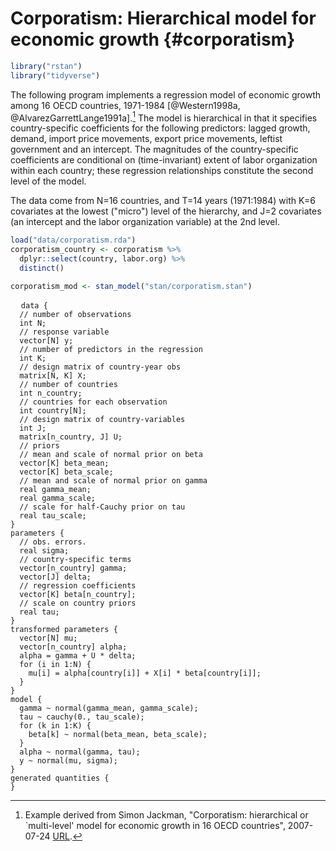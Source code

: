 
# Corporatism: Hierarchical model for economic growth {#corporatism}


```r
library("rstan")
library("tidyverse")
```

The following program implements a regression model of economic growth among 16 OECD countries, 1971-1984 [@Western1998a, @AlvarezGarrettLange1991a].[^corporatism-src]
The model is hierarchical in that it specifies country-specific coefficients for the following predictors: lagged growth, demand, import price movements, export price movements, leftist government and an intercept.
The magnitudes of the country-specific coefficients are conditional on (time-invariant) extent of labor organization within each country; these regression relationships constitute the second level of the model.

The data come from N=16 countries, and T=14 years (1971:1984) with K=6 covariates at the lowest ("micro") level of the hierarchy, and J=2 covariates (an intercept and the labor organization variable) at the 2nd level.



```r
load("data/corporatism.rda")
corporatism_country <- corporatism %>%
  dplyr::select(country, labor.org) %>%
  distinct()
```


```r
corporatism_mod <- stan_model("stan/corporatism.stan")
```
<pre>
  <code class="stan">data {
  // number of observations
  int N;
  // response variable
  vector[N] y;
  // number of predictors in the regression
  int K;
  // design matrix of country-year obs
  matrix[N, K] X;
  // number of countries
  int n_country;
  // countries for each observation
  int<lower = 1, upper = n_country> country[N];
  // design matrix of country-variables
  int J;
  matrix[n_country, J] U;
  // priors
  // mean and scale of normal prior on beta
  vector[K] beta_mean;
  vector<lower = 0.>[K] beta_scale;
  // mean and scale of normal prior on gamma
  real gamma_mean;
  real<lower = 0.> gamma_scale;
  // scale for half-Cauchy prior on tau
  real<lower = 0.> tau_scale;
}
parameters {
  // obs. errors.
  real<lower = 0.> sigma;
  // country-specific terms
  vector[n_country] gamma;
  vector[J] delta;
  // regression coefficients
  vector[K] beta[n_country];
  // scale on country priors
  real<lower = 0.> tau;
}
transformed parameters {
  vector[N] mu;
  vector[n_country] alpha;
  alpha = gamma + U * delta;
  for (i in 1:N) {
    mu[i] = alpha[country[i]] + X[i] * beta[country[i]];
  }
}
model {
  gamma ~ normal(gamma_mean, gamma_scale);
  tau ~ cauchy(0., tau_scale);
  for (k in 1:K) {
    beta[k] ~ normal(beta_mean, beta_scale);
  }
  alpha ~ normal(gamma, tau);
  y ~ normal(mu, sigma);
}
generated quantities {
}</code>
</pre>

[^corporatism-src]: Example derived from Simon Jackman, "Corporatism: hierarchical or `multi-level' model for economic growth in 16 OECD countries", 2007-07-24 [URL](https://web-beta.archive.org/web/20070724034043/http://jackman.stanford.edu/mcmc/corporatism.odc).
